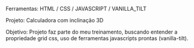 Ferramentas: HTML / CSS / JAVASCRIPT / VANILLA_TILT

Projeto: Calculadora com inclinação 3D

Objetivo: Projeto faz parte do meu treinamento, buscando entender a propriedade grid css, uso de ferramentas javascripts prontas (vanilla-tilt).

